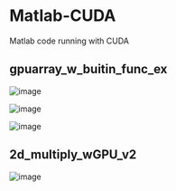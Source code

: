 # Matlab-CUDA
Matlab code running with CUDA


## gpuarray_w_buitin_func_ex

![image](https://user-images.githubusercontent.com/71545160/166174587-0890de27-f810-484c-ba22-1278172f5429.png)

![image](https://user-images.githubusercontent.com/71545160/166174602-3dd898a4-9aff-41fe-a9a4-cabafa2afd27.png)

![image](https://user-images.githubusercontent.com/71545160/166174628-f98e64c4-3949-4141-8fa3-da50bb2d9b5e.png)


## 2d_multiply_wGPU_v2

![image](https://user-images.githubusercontent.com/71545160/166174150-b8474814-d8e5-4c38-8562-bea845da665c.png)
